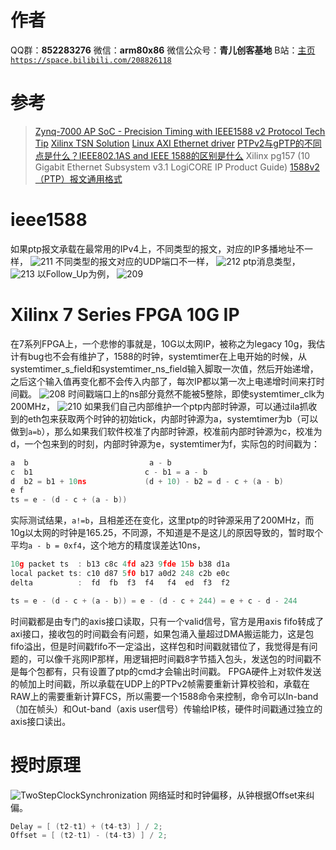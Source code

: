﻿# 作者
QQ群：**852283276**
微信：**arm80x86**
微信公众号：**青儿创客基地**
B站：[主页 `https://space.bilibili.com/208826118`](https://space.bilibili.com/208826118)

# 参考
> [Zynq-7000 AP SoC - Precision Timing with IEEE1588 v2 Protocol Tech Tip](https://xilinx-wiki.atlassian.net/wiki/spaces/A/pages/18841712/Zynq-7000+AP+SoC+-+Precision+Timing+with+IEEE1588+v2+Protocol+Tech+Tip)
> [Xilinx TSN Solution](https://xilinx-wiki.atlassian.net/wiki/spaces/A/pages/25034864/Xilinx+TSN+Solution)
> [Linux AXI Ethernet driver](https://xilinx-wiki.atlassian.net/wiki/spaces/A/pages/18842485/Linux+AXI+Ethernet+driver)
> [PTPv2与gPTP的不同点是什么？IEEE802.1AS and IEEE 1588的区别是什么](https://blog.csdn.net/yesxure/article/details/88636207)
> Xilinx pg157 (10 Gigabit Ethernet Subsystem v3.1 LogiCORE IP Product Guide)
> [1588v2（PTP）报文通用格式](http://www.023wg.com/message/message/cd_feature_1588v2_format-general.html)

# ieee1588
如果ptp报文承载在最常用的IPv4上，不同类型的报文，对应的IP多播地址不一样，
![211](https://img-blog.csdnimg.cn/20191011202158422.png)
不同类型的报文对应的UDP端口不一样，
![212](https://img-blog.csdnimg.cn/20191011202305910.png?x-oss-process=image/watermark,type_ZmFuZ3poZW5naGVpdGk,shadow_10,text_aHR0cHM6Ly9ibG9nLmNzZG4ubmV0L1podV9aaHVfMjAwOQ==,size_16,color_FFFFFF,t_70)
ptp消息类型，
![213](https://img-blog.csdnimg.cn/20191011202341849.png?x-oss-process=image/watermark,type_ZmFuZ3poZW5naGVpdGk,shadow_10,text_aHR0cHM6Ly9ibG9nLmNzZG4ubmV0L1podV9aaHVfMjAwOQ==,size_16,color_FFFFFF,t_70)
以Follow_Up为例，
![209](https://img-blog.csdnimg.cn/20191011201707581.png?x-oss-process=image/watermark,type_ZmFuZ3poZW5naGVpdGk,shadow_10,text_aHR0cHM6Ly9ibG9nLmNzZG4ubmV0L1podV9aaHVfMjAwOQ==,size_16,color_FFFFFF,t_70)
# Xilinx 7 Series FPGA 10G IP
在7系列FPGA上，一个悲惨的事就是，10G以太网IP，被称之为legacy 10g，我估计有bug也不会有维护了，1588的时钟，systemtimer在上电开始的时候，从systemtimer_s_field和systemtimer_ns_field输入脚取一次值，然后开始递增，之后这个输入值再变化都不会传入内部了，每次IP都以第一次上电递增时间来打时间戳。
![208](https://img-blog.csdnimg.cn/20191011152448515.png?x-oss-process=image/watermark,type_ZmFuZ3poZW5naGVpdGk,shadow_10,text_aHR0cHM6Ly9ibG9nLmNzZG4ubmV0L1podV9aaHVfMjAwOQ==,size_16,color_FFFFFF,t_70)
时间戳端口上的ns部分竟然不能被5整除，即使systemtimer_clk为200MHz，
![210](https://img-blog.csdnimg.cn/20191011152805650.png)
如果我们自己内部维护一个ptp内部时钟源，可以通过ila抓收到的eth包来获取两个时钟的初始tick，内部时钟源为a，systemtimer为b（可以做到`a=b`），那么如果我们软件校准了内部时钟源，校准前内部时钟源为c，校准为d，一个包来到的时刻，内部时钟源为e，systemtimer为f，实际包的时间戳为：
```c
a  b                           a - b
c  b1                         c - b1 = a - b
d  b2 = b1 + 10ns             (d + 10) - b2 = d - c + (a - b)
e f                             
ts = e - (d - c + (a - b))
```
实际测试结果，`a!=b`，且相差还在变化，这里ptp的时钟源采用了200MHz，而10g以太网的时钟是165.25，不同源，不知道是不是这儿的原因导致的，暂时取个平均`a - b = 0xf4`，这个地方的精度误差达10ns，
```c
10g packet ts  : b13 c8c 4fd a23 9fde 15b b38 d1a
local packet ts: c10 d87 5f0 b17 a0d2 248 c2b e0c
delta          :  fd  fb  f3  f4   f4  ed  f3  f2

ts = e - (d - c + (a - b)) = e - (d - c + 244) = e + c - d - 244
```
时间戳都是由专门的axis接口读取，只有一个valid信号，官方是用axis fifo转成了axi接口，接收包的时间戳会有问题，如果包涌入量超过DMA搬运能力，这是包fifo溢出，但是时间戳fifo不一定溢出，这样包和时间戳就错位了，我觉得是有问题的，可以像千兆网IP那样，用逻辑把时间戳8字节插入包头，发送包的时间戳不是每个包都有，只有设置了ptp的cmd才会输出时间戳。
FPGA硬件上对软件发送的帧加上时间戳，所以承载在UDP上的PTPv2帧需要重新计算校验和，承载在RAW上的需要重新计算FCS，所以需要一个1588命令来控制，命令可以In-band（加在帧头）和Out-band（axis user信号）传输给IP核，硬件时间戳通过独立的axis接口读出。
# 授时原理
![TwoStepClockSynchronization](https://img-blog.csdnimg.cn/20191017171259132.png?x-oss-process=image/watermark,type_ZmFuZ3poZW5naGVpdGk,shadow_10,text_aHR0cHM6Ly9ibG9nLmNzZG4ubmV0L1podV9aaHVfMjAwOQ==,size_16,color_FFFFFF,t_70)
网络延时和时钟偏移，从钟根据Offset来纠偏。
```c
Delay = [ (t2-t1) + (t4-t3) ] / 2;
Offset = [ (t2-t1) - (t4-t3) ] / 2;
```

